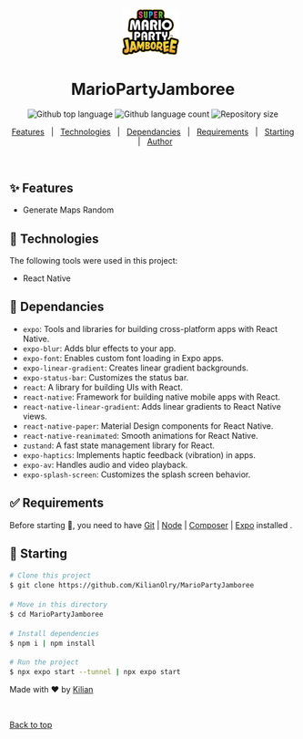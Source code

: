 <div align="center" id="top"> 
  <img src="./assets/images/Super_Mario_Party_Jamboree_Logo.png" width="100" alt="logo Flatmatesmanager" />
&#xa0;

</div>

<h1 align="center">MarioPartyJamboree</h1>

<p align="center">
  <img alt="Github top language" src="https://img.shields.io/github/languages/top/KilianOlry/MarioPartyJamboree?color=56BEB8">

  <img alt="Github language count" src="https://img.shields.io/github/languages/count/KilianOlry/MarioPartyJamboree?color=56BEB8">

  <img alt="Repository size" src="https://img.shields.io/github/repo-size/KilianOlry/MarioPartyJamboree?color=56BEB8">
</p>

<p align="center">
  <a href="#sparkles-features">Features</a> &#xa0; | &#xa0;
  <a href="#rocket-technologies">Technologies</a> &#xa0; | &#xa0;
  <a href="#dart-Dependancies">Dependancies</a> &#xa0; | &#xa0;
  <a href="#white_check_mark-requirements">Requirements</a> &#xa0; | &#xa0;
  <a href="#checkered_flag-starting">Starting</a> &#xa0; | &#xa0;
  <a href="https://github.com/KilianOlry" target="_blank">Author</a>
</p>

<br>

## :sparkles: Features

- Generate Maps Random

## :rocket: Technologies

The following tools were used in this project:

- React Native

## :dart: Dependancies
- `expo`: Tools and libraries for building cross-platform apps with React Native.
- `expo-blur`: Adds blur effects to your app.
- `expo-font`: Enables custom font loading in Expo apps.
- `expo-linear-gradient`: Creates linear gradient backgrounds.
- `expo-status-bar`: Customizes the status bar.
- `react`: A library for building UIs with React.
- `react-native`: Framework for building native mobile apps with React.
- `react-native-linear-gradient`: Adds linear gradients to React Native views.
- `react-native-paper`: Material Design components for React Native.
- `react-native-reanimated`: Smooth animations for React Native.
- `zustand`: A fast state management library for React.
- `expo-haptics`: Implements haptic feedback (vibration) in apps.
- `expo-av`: Handles audio and video playback.
- `expo-splash-screen`: Customizes the splash screen behavior.

## :white_check_mark: Requirements

Before starting :checkered_flag:, you need to have [Git](https://git-scm.com) | [Node](https://nodejs.org/en/) | [Composer](https://getcomposer.org/) | [Expo](https://expo.dev/) installed .

## :checkered_flag: Starting

```bash
# Clone this project
$ git clone https://github.com/KilianOlry/MarioPartyJamboree

# Move in this directory
$ cd MarioPartyJamboree

# Install dependencies
$ npm i | npm install

# Run the project
$ npx expo start --tunnel | npx expo start
```


Made with :heart: by <a href="https://github.com/KilianOlry" target="_blank">Kilian</a>

&#xa0;

<a href="#top">Back to top</a>
